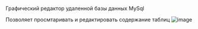 Графический редактор удаленной базы данных MySql

Позволяет просмтаривать и редактировать содержание таблиц
![image](https://github.com/PortlaGun/TkinterDataBaseGUI/assets/91430188/ca769d1a-2285-49c1-8148-36dc71b849ea)
